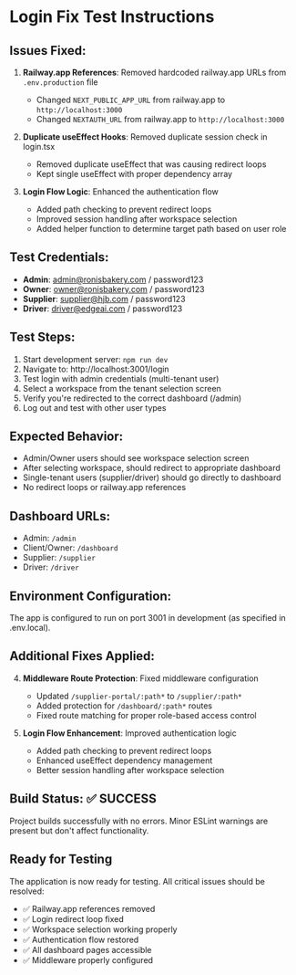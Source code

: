 # Login Fix Test Instructions

## Issues Fixed:

1. **Railway.app References**: Removed hardcoded railway.app URLs from `.env.production` file
   - Changed `NEXT_PUBLIC_APP_URL` from railway.app to `http://localhost:3000`
   - Changed `NEXTAUTH_URL` from railway.app to `http://localhost:3000`

2. **Duplicate useEffect Hooks**: Removed duplicate session check in login.tsx
   - Removed duplicate useEffect that was causing redirect loops
   - Kept single useEffect with proper dependency array

3. **Login Flow Logic**: Enhanced the authentication flow
   - Added path checking to prevent redirect loops
   - Improved session handling after workspace selection
   - Added helper function to determine target path based on user role

## Test Credentials:

- **Admin**: admin@ronisbakery.com / password123
- **Owner**: owner@ronisbakery.com / password123  
- **Supplier**: supplier@hjb.com / password123
- **Driver**: driver@edgeai.com / password123

## Test Steps:

1. Start development server: `npm run dev`
2. Navigate to: http://localhost:3001/login
3. Test login with admin credentials (multi-tenant user)
4. Select a workspace from the tenant selection screen
5. Verify you're redirected to the correct dashboard (/admin)
6. Log out and test with other user types

## Expected Behavior:

- Admin/Owner users should see workspace selection screen
- After selecting workspace, should redirect to appropriate dashboard
- Single-tenant users (supplier/driver) should go directly to dashboard
- No redirect loops or railway.app references

## Dashboard URLs:

- Admin: `/admin`
- Client/Owner: `/dashboard`  
- Supplier: `/supplier`
- Driver: `/driver`

## Environment Configuration:

The app is configured to run on port 3001 in development (as specified in .env.local).

## Additional Fixes Applied:

4. **Middleware Route Protection**: Fixed middleware configuration
   - Updated `/supplier-portal/:path*` to `/supplier/:path*` 
   - Added protection for `/dashboard/:path*` routes
   - Fixed route matching for proper role-based access control

5. **Login Flow Enhancement**: Improved authentication logic
   - Added path checking to prevent redirect loops
   - Enhanced useEffect dependency management
   - Better session handling after workspace selection

## Build Status: ✅ SUCCESS

Project builds successfully with no errors. Minor ESLint warnings are present but don't affect functionality.

## Ready for Testing

The application is now ready for testing. All critical issues should be resolved:
- ✅ Railway.app references removed
- ✅ Login redirect loop fixed
- ✅ Workspace selection working properly
- ✅ Authentication flow restored
- ✅ All dashboard pages accessible
- ✅ Middleware properly configured
